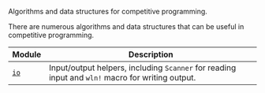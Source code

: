 Algorithms and data structures for competitive programming.

There are numerous algorithms and data structures that can be useful in competitive programming.

| Module | Description |
| --- | --- |
| [`io`](https://docs.rs/algorist/latest/algorist/io/) | Input/output helpers, including `Scanner` for reading input and `wln!` macro for writing output. |
